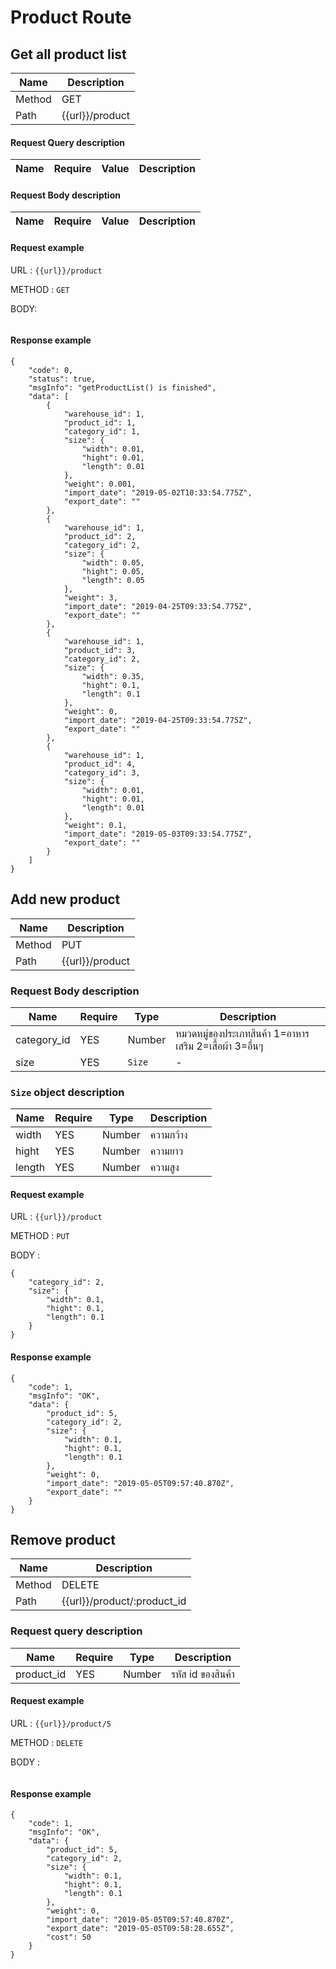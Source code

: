 # Product Route

## Get all product list
| Name   | Description     |
| ------ | --------------- |
| Method | GET             |
| Path   | {{url}}/product |

#### Request Query description
| Name | Require | Value | Description |
| ---- | ------- | ----- | ----------- |

#### Request Body description
| Name | Require | Value | Description |
| ---- | ------- | ----- | ----------- |

#### Request example
URL : `{{url}}/product`

METHOD : `GET`

BODY:
```
```

#### Response example
```
{
    "code": 0,
    "status": true,
    "msgInfo": "getProductList() is finished",
    "data": [
        {
            "warehouse_id": 1,
            "product_id": 1,
            "category_id": 1,
            "size": {
                "width": 0.01,
                "hight": 0.01,
                "length": 0.01
            },
            "weight": 0.001,
            "import_date": "2019-05-02T10:33:54.775Z",
            "export_date": ""
        },
        {
            "warehouse_id": 1,
            "product_id": 2,
            "category_id": 2,
            "size": {
                "width": 0.05,
                "hight": 0.05,
                "length": 0.05
            },
            "weight": 3,
            "import_date": "2019-04-25T09:33:54.775Z",
            "export_date": ""
        },
        {
            "warehouse_id": 1,
            "product_id": 3,
            "category_id": 2,
            "size": {
                "width": 0.35,
                "hight": 0.1,
                "length": 0.1
            },
            "weight": 0,
            "import_date": "2019-04-25T09:33:54.775Z",
            "export_date": ""
        },
        {
            "warehouse_id": 1,
            "product_id": 4,
            "category_id": 3,
            "size": {
                "width": 0.01,
                "hight": 0.01,
                "length": 0.01
            },
            "weight": 0.1,
            "import_date": "2019-05-03T09:33:54.775Z",
            "export_date": ""
        }
    ]
}
```


## Add new product
| Name   | Description     |
| ------ | --------------- |
| Method | PUT             |
| Path   | {{url}}/product |

### Request Body description
| Name        | Require | Type   | Description                                             |
| ----------- | ------- | ------ | ------------------------------------------------------- |
| category_id | YES     | Number | หมวดหมู่ของประเภทสินค้า 1=อาหารเสริม 2=เสื้อผ้า 3=อื่นๆ |
| size        | YES     | `Size` | -                                                       |

### `Size` object description
| Name   | Require | Type   | Description |
| ------ | ------- | ------ | ----------- |
| width  | YES     | Number | ความกว้าง   |
| hight  | YES     | Number | ความยาว     |
| length | YES     | Number | ความสูง     |

#### Request example
URL : `{{url}}/product`

METHOD : `PUT`

BODY : 
```
{
    "category_id": 2,
    "size": {
        "width": 0.1,
        "hight": 0.1,
        "length": 0.1
    }
}
```                                                   

#### Response example
```
{
    "code": 1,
    "msgInfo": "OK",
    "data": {
        "product_id": 5,
        "category_id": 2,
        "size": {
            "width": 0.1,
            "hight": 0.1,
            "length": 0.1
        },
        "weight": 0,
        "import_date": "2019-05-05T09:57:40.870Z",
        "export_date": ""
    }
}
```

## Remove product
| Name   | Description                 |
| ------ | --------------------------- |
| Method | DELETE                      |
| Path   | {{url}}/product/:product_id |

### Request query description
| Name       | Require | Type   | Description       |
| ---------- | ------- | ------ | ----------------- |
| product_id | YES     | Number | รหัส id ของสินค้า |

#### Request example
URL : `{{url}}/product/5`

METHOD : `DELETE`

BODY : 
```
```

#### Response example
```
{
    "code": 1,
    "msgInfo": "OK",
    "data": {
        "product_id": 5,
        "category_id": 2,
        "size": {
            "width": 0.1,
            "hight": 0.1,
            "length": 0.1
        },
        "weight": 0,
        "import_date": "2019-05-05T09:57:40.870Z",
        "export_date": "2019-05-05T09:58:28.655Z",
        "cost": 50
    }
}
```